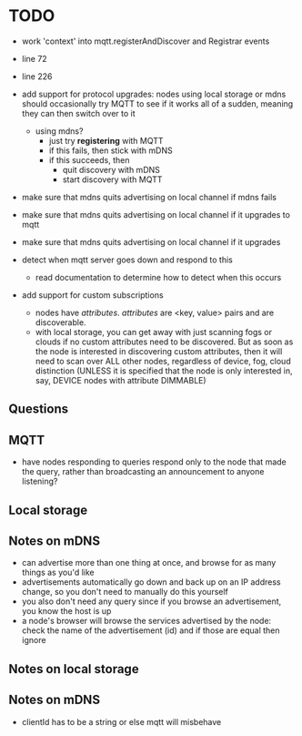 # TODO

- work 'context' into mqtt.registerAndDiscover and Registrar events
- line 72
- line 226
- add support for protocol upgrades: nodes using local storage or mdns should occasionally try MQTT to see if it works all of a sudden, meaning they can then switch over to it
    - using mdns?
        - just try **registering** with MQTT
        - if this fails, then stick with mDNS
        - if this succeeds, then
            - quit discovery with mDNS
            - start discovery with MQTT
- make sure that mdns quits advertising on local channel if mdns fails
- make sure that mdns quits advertising on local channel if it upgrades to mqtt
- make sure that mdns quits advertising on local channel if it upgrades

- detect when mqtt server goes down and respond to this
    - read documentation to determine how to detect when this occurs



- add support for custom subscriptions
    - nodes have _attributes_. _attributes_ are <key, value> pairs and are discoverable.
    - with local storage, you can get away with just scanning fogs or clouds if no custom attributes need to be discovered. But as soon as the node is interested in discovering custom attributes, then it will need to scan over ALL other nodes, regardless of device, fog, cloud distinction (UNLESS it is specified that the node is only interested in, say, DEVICE nodes with attribute DIMMABLE)

## Questions

## MQTT
- have nodes responding to queries respond only to the node that made the query, rather than broadcasting an announcement to anyone listening?

## Local storage

## Notes on mDNS
- can advertise more than one thing at once, and browse for as many things as you'd like
- advertisements automatically go down and back up on an IP address change, so you don't need to manually do this yourself
- you also don't need any query since if you browse an advertisement, you know the host is up
- a node's browser will browse the services advertised by the node: check the name of the advertisement (id) and if those are equal then ignore

## Notes on local storage

## Notes on mDNS
- clientId has to be a string or else mqtt will misbehave
